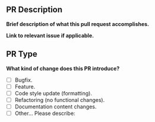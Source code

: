 ## PR Description

**Brief description of what this pull request accomplishes.**

**Link to relevant issue if applicable.**

## PR Type

**What kind of change does this PR introduce?** <!-- (Check one with "x") -->

- [ ] Bugfix.
- [ ] Feature.
- [ ] Code style update (formatting).
- [ ] Refactoring (no functional changes).
- [ ] Documentation content changes.
- [ ] Other... Please describe:
